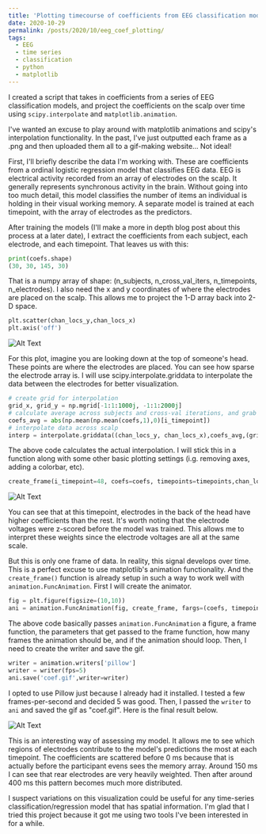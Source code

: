 ```yaml
---
title: 'Plotting timecourse of coefficients from EEG classification model using scipy.interpolate and matplotlib.animation'
date: 2020-10-29
permalink: /posts/2020/10/eeg_coef_plotting/
tags:
  - EEG
  - time series
  - classification
  - python
  - matplotlib
---
```


I created a script that takes in coefficients from a series of EEG classification models, and project the coefficients on the scalp over time using `scipy.interpolate` and `matplotlib.animation`.

I've wanted an excuse to play around with matplotlib animations and scipy's interpolation functionality. In the past, I've just outputted each frame as a .png and then uploaded them all to a gif-making website... Not ideal!

First, I'll briefly describe the data I'm working with. These are coefficients from a ordinal logistic regression model that classifies EEG data. EEG is electrical activity recorded from an array of electrodes on the scalp. It generally represents synchronous activity in the brain. Without going into too much detail, this model classifies the number of items an individual is holding in their visual working memory. A separate model is trained at each timepoint, with the array of electrodes as the predictors. 

After training the models (I'll make a more in depth blog post about this process at a later date), I extract the coefficients from each subject, each electrode, and each timepoint. That leaves us with this:

```python
print(coefs.shape)
(30, 30, 145, 30)
```

That is a numpy array of shape: (n_subjects, n_cross_val_iters, n_timepoints, n_electrodes). I also need the x and y coordinates of where the electrodes are placed on the scalp. This allows me to project the 1-D array back into 2-D space.

```python
plt.scatter(chan_locs_y,chan_locs_x)
plt.axis('off')
```
![Alt Text](https://williamthyer.github.io/images/coef_scatter.png)

For this plot, imagine you are looking down at the top of someone's head. These points are where the electrodes are placed. You can see how sparse the electrode array is. I will use scipy.interpolate.griddata to interpolate the data between the electrodes for better visualization.

```python
# create grid for interpolation
grid_x, grid_y = np.mgrid[-1:1:1000j, -1:1:2000j]
# calculate average across subjects and cross-val iterations, and grab single timepoint
coefs_avg = abs(np.mean(np.mean(coefs,1),0)[i_timepoint])
# interpolate data across scalp
interp = interpolate.griddata((chan_locs_y, chan_locs_x),coefs_avg,(grid_x,grid_y),method='cubic')
```

The above code calculates the actual interpolation. I will stick this in a function along with some other basic plotting settings (i.g. removing axes, adding a colorbar, etc).

```python
create_frame(i_timepoint=48, coefs=coefs, timepoints=timepoints,chan_locs_x=chan_locs_x,chan_locs_y=chan_locs_y)
```

![Alt Text](https://williamthyer.github.io/images/interp.png)

You can see that at this timepoint, electrodes in the back of the head have higher coefficients than the rest. It's worth noting that the electrode voltages were z-scored before the model was trained. This allows me to interpret these weights since the electrode voltages are all at the same scale.

But this is only one frame of data. In reality, this signal develops over time. This is a perfect excuse to use matplotlib's animation functionality. And the `create_frame()` function is already setup in such a way to work well with `animation.FuncAnimation`. First I will create the animator.

```python
fig = plt.figure(figsize=(10,10))
ani = animation.FuncAnimation(fig, create_frame, fargs=(coefs, timepoints,chan_locs_x,chan_locs_y), frames=len(timepoints), repeat=True)
```

The above code basically passes `animation.FuncAnimation` a figure, a frame function, the parameters that get passed to the frame function, how many frames the animation should be, and if the animation should loop. Then, I need to create the writer and save the gif.

```python
writer = animation.writers['pillow']
writer = writer(fps=5)
ani.save('coef.gif',writer=writer)
```

I opted to use Pillow just because I already had it installed. I tested a few frames-per-second and decided 5 was good. Then, I passed the `writer` to `ani` and saved the gif as "coef.gif". Here is the final result below.

![Alt Text](https://williamthyer.github.io/images/coef.gif)

This is an interesting way of assessing my model. It allows me to see which regions of electrodes contribute to the model's predictions the most at each timepoint. The coefficients are scattered before 0 ms because that is actually before the participant evens sees the memory array. Around 150 ms I can see that rear electrodes are very heavily weighted. Then after around 400 ms this pattern becomes much more distributed.

I suspect variations on this visualization could be useful for any time-series classification/regression model that has spatial information. I'm glad that I tried this project because it got me using two tools I've been interested in for a while. 

